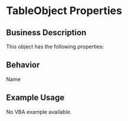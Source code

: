 # TableObject Properties

## Business Description
This object has the following properties:

## Behavior
Name

## Example Usage
No VBA example available.